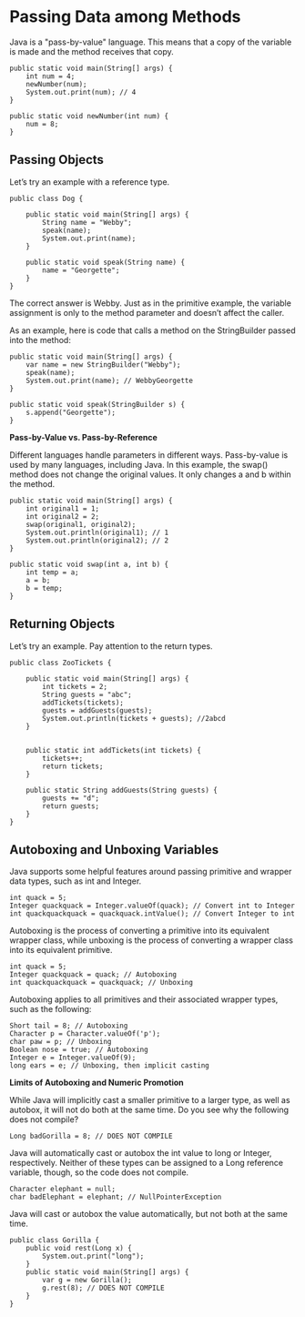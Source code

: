 # Passing Data among Methods

Java is a "pass-by-value" language. This means that a copy of the variable is made and the method receives that copy.

    public static void main(String[] args) {
        int num = 4;
        newNumber(num);
        System.out.print(num); // 4
    }

    public static void newNumber(int num) {
        num = 8;
    }

## Passing Objects

Let’s try an example with a reference type.

    public class Dog {

        public static void main(String[] args) {
            String name = "Webby";
            speak(name);
            System.out.print(name);
        }
    
        public static void speak(String name) {
            name = "Georgette";
        }
    }

The correct answer is Webby. Just as in the primitive example, the variable assignment is only to the method parameter
and doesn’t affect the caller.

As an example, here is code that calls a method on the StringBuilder passed into the method:

    public static void main(String[] args) {
        var name = new StringBuilder("Webby");
        speak(name);
        System.out.print(name); // WebbyGeorgette
    }

    public static void speak(StringBuilder s) {
        s.append("Georgette");
    }

**Pass-by-Value vs. Pass-by-Reference**

Different languages handle parameters in different ways. Pass-by-value is used by many languages, including Java. In
this example, the swap() method does not change the original values. It only changes a and b within the method.

    public static void main(String[] args) {
        int original1 = 1;
        int original2 = 2;
        swap(original1, original2);
        System.out.println(original1); // 1
        System.out.println(original2); // 2
    }

    public static void swap(int a, int b) {
        int temp = a;
        a = b;
        b = temp;
    }

## Returning Objects

Let’s try an example. Pay attention to the return types.

    public class ZooTickets {

        public static void main(String[] args) {
            int tickets = 2;
            String guests = "abc";
            addTickets(tickets);
            guests = addGuests(guests);
            System.out.println(tickets + guests); //2abcd
        }
    
    
        public static int addTickets(int tickets) {
            tickets++;
            return tickets;
        }
    
        public static String addGuests(String guests) {
            guests += "d";
            return guests;
        }
    }

## Autoboxing and Unboxing Variables

Java supports some helpful features around passing primitive and wrapper data types, such as int and Integer.

    int quack = 5;
    Integer quackquack = Integer.valueOf(quack); // Convert int to Integer
    int quackquackquack = quackquack.intValue(); // Convert Integer to int

Autoboxing is the process of converting a primitive into its equivalent wrapper class, while unboxing is the process of
converting a wrapper class into its equivalent primitive.

    int quack = 5;
    Integer quackquack = quack; // Autoboxing
    int quackquackquack = quackquack; // Unboxing

Autoboxing applies to all primitives and their associated wrapper types, such as the following:

    Short tail = 8; // Autoboxing
    Character p = Character.valueOf('p'); 
    char paw = p; // Unboxing
    Boolean nose = true; // Autoboxing
    Integer e = Integer.valueOf(9);
    long ears = e; // Unboxing, then implicit casting

**Limits of Autoboxing and Numeric Promotion**

While Java will implicitly cast a smaller primitive to a larger type, as well as autobox, it will not do both at the
same time. Do you see why the following does not compile?
    
    Long badGorilla = 8; // DOES NOT COMPILE

Java will automatically cast or autobox the int value to long or Integer, respectively.
Neither of these types can be assigned to a Long reference variable, though, so the code does not compile.

    Character elephant = null;
    char badElephant = elephant; // NullPointerException

Java will cast or autobox the value automatically, but not both at the same time.

    public class Gorilla {
        public void rest(Long x) {
            System.out.print("long"); 
        }
        public static void main(String[] args) { 
            var g = new Gorilla();
            g.rest(8); // DOES NOT COMPILE
        } 
    }
